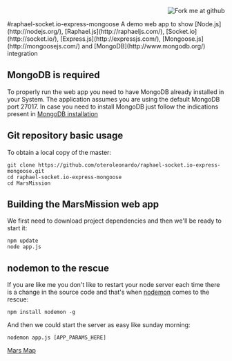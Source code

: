 <p align=right><img style="margin=0" src="https://s3.amazonaws.com/github/ribbons/forkme_right_red_aa0000.png" alt="Fork me at github"/></p> 
#raphael-socket.io-express-mongoose
A demo web app to show [Node.js](http://nodejs.org/), [Raphael.js](http://raphaeljs.com/), [Socket.io](http://socket.io/), [Express.js](http://expressjs.com/), [Mongoose.js](http://mongoosejs.com/) and [MongoDB](http://www.mongodb.org/) integration

MongoDB is required
-------------------
To properly run the web app you need to have MongoDB already installed in your System. The application assumes you are using the default MongoDB port 27017. In case you need to install MongoDB just follow the indications present in [MongoDB installation](http://docs.mongodb.org/manual/installation/) 

Git repository basic usage
--------------------------

To obtain a local copy of the master: 
```
git clone https://github.com/oteroleonardo/raphael-socket.io-express-mongoose.git
cd raphael-socket.io-express-mongoose
cd MarsMission
```

Building the MarsMission web app
--------------------------------

We first need to download project dependencies and then we'll be ready to start it:  
```
npm update
node app.js
```

nodemon to the rescue
---------------------
If you are like me you don't like to restart your node server each time there is a change in the source code and that's when [nodemon](http://github.com/remy/nodemon) comes to the rescue:
```
npm install nodemon -g
```
And then we could start the server as easy like sunday morning:
```
nodemon app.js [APP_PARAMS_HERE]
```

[Mars Map](./MarsMission/public/img/mars_opportunity_map_1.png)


